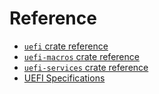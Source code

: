 # Reference

* [`uefi` crate reference](https://docs.rs/uefi)
* [`uefi-macros` crate reference](https://docs.rs/uefi-macros)
* [`uefi-services` crate reference](https://docs.rs/uefi-services)
* [UEFI Specifications](https://uefi.org/specifications)
